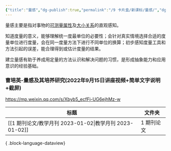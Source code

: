 ```yaml
---
{"title":"量感","dg-publish":true,"permalink":"/9 卡片盒/新课标/量感/","dgPassFrontmatter":true,"noteIcon":""}
---
```



量感主要是指对事物的<u>可测量属性</u>及<u>大小关系</u>的直观感知。

知道度量的意义，能够理解统一度最单位的必要性；会针对真实情境选择合适的度量单位进行度量，会在同一度量方法下进行不同单位的换算；初步感知度量工具和方法引起的误差，能合理得到或估计度量的结果。

建立量感有助于养成用定量的方法认识和解决问题的习惯，是形成抽象能力和应用意识的经验基础。

### 曹培英-量感及其培养研究(2022年9月15日讲座视频+简单文字说明+截屏)

https://mp.weixin.qq.com/s/Xbyb5_ecfFj-UG6ejhMz-w


| 标题                                             | 文件夹    |
| ---------------------------------------------- | ------ |
| [[1 期刊论文/教学月刊 2023-01-02\|教学月刊 2023-01-02]] | 1 期刊论文 |

{ .block-language-dataview}